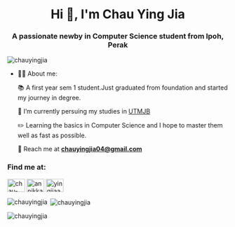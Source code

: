 <h1 align="center">Hi 👋, I'm Chau Ying Jia</h1>
<h3 align="center">A passionate newby in Computer Science <Data Engineering> student from Ipoh, Perak</h3>

<p align="left"> <img src="https://komarev.com/ghpvc/?username=chauyingjia&label=Profile%20views&color=0e75b6&style=flat" alt="chauyingjia" /> </p>


- 🙆‍♀️ About me:
  
  📚 A first year sem 1 student.Just graduated from foundation and started my journey in degree.
  
  🏫 I’m currently persuing my studies in [UTMJB](https://www.utm.my/)

  ✏️ Learning the basics in Computer Science and I hope to master them well as fast as possible.

  📧 Reach me at **chauyingjia04@gmail.com**
  

<h3>Find me at:</h3>

<p align="left">
<a href="https://linkedin.com/in/chau-ying-jia-949717299/" target="blank"><img align="center" src="https://raw.githubusercontent.com/rahuldkjain/github-profile-readme-generator/master/src/images/icons/Social/linked-in-alt.svg" alt="chau-ying-jia-949717299/" height="30" width="40" /></a>
<a href="https://fb.com/annikka.chauyingjia" target="blank"><img align="center" src="https://raw.githubusercontent.com/rahuldkjain/github-profile-readme-generator/master/src/images/icons/Social/facebook.svg" alt="annikka.chauyingjia" height="30" width="40" /></a>
<a href="https://instagram.com/yingjiaaaa_" target="blank"><img align="center" src="https://raw.githubusercontent.com/rahuldkjain/github-profile-readme-generator/master/src/images/icons/Social/instagram.svg" alt="yingjiaaaa_" height="30" width="40" /></a>


<p><img align="left" src="https://github-readme-stats.vercel.app/api/top-langs?username=chauyingjia&show_icons=true&locale=en&layout=compact" alt="chauyingjia" /></p>

<p>&nbsp;<img align="center" src="https://github-readme-stats.vercel.app/api?username=chauyingjia&show_icons=true&locale=en" alt="chauyingjia" /></p>

<p><img align="center" src="https://github-readme-streak-stats.herokuapp.com/?user=chauyingjia&" alt="chauyingjia" /></p>

